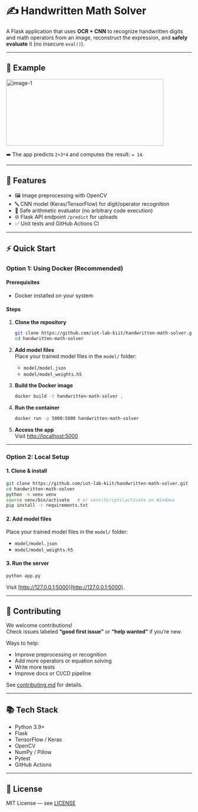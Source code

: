 # ✍️ Handwritten Math Solver

A Flask application that uses **OCR + CNN** to recognize handwritten digits and math operators from an image, reconstruct the expression, and **safely evaluate** it (no insecure `eval()`).

---

## 📸 Example
<img width="427" height="180" alt="image-1" src="https://github.com/user-attachments/assets/4635a5f7-f495-4ad3-b34b-bf9640dc4735" />


➡️ The app predicts `2+3*4` and computes the result: `= 14`.

---

## 🔧 Features
- 🖼️ Image preprocessing with OpenCV  
- 🔤 CNN model (Keras/TensorFlow) for digit/operator recognition  
- 🧮 Safe arithmetic evaluator (no arbitrary code execution)  
- 🌐 Flask API endpoint `/predict` for uploads  
- ✅ Unit tests and GitHub Actions CI  

---

## ⚡ Quick Start

### Option 1: Using Docker (Recommended)

#### Prerequisites
- Docker installed on your system

#### Steps
1. **Clone the repository**
   ```bash
   git clone https://github.com/iot-lab-kiit/handwritten-math-solver.git
   cd handwritten-math-solver
   ```

2. **Add model files**  
   Place your trained model files in the `model/` folder:
   - `model/model.json`
   - `model/model_weights.h5`

3. **Build the Docker image**
   ```bash
   docker build -t handwritten-math-solver .
   ```

4. **Run the container**
   ```bash
   docker run -p 5000:5000 handwritten-math-solver
   ```

5. **Access the app**  
   Visit [http://localhost:5000](http://localhost:5000)

---

### Option 2: Local Setup

#### 1. Clone & install
```bash
git clone https://github.com/iot-lab-kiit/handwritten-math-solver.git
cd handwritten-math-solver
python -m venv venv
source venv/bin/activate   # or venv\Scripts\activate on Windows
pip install -r requirements.txt
```

#### 2. Add model files
Place your trained model files in the `model/` folder:
- `model/model.json`
- `model/model_weights.h5`

#### 3. Run the server
```bash
python app.py
```
Visit [http://127.0.0.1:5000](http://127.0.0.1:5000).

---




## 🤝 Contributing
We welcome contributions!  
Check issues labeled **“good first issue”** or **“help wanted”** if you’re new.  

Ways to help:
- Improve preprocessing or recognition
- Add more operators or equation solving
- Write more tests
- Improve docs or CI/CD pipeline

See [contributing.md](https://github.com/iot-lab-kiit/handwritten-math-solver/blob/main/contributing.md) for details.


---

## 📚 Tech Stack
- Python 3.9+  
- Flask  
- TensorFlow / Keras  
- OpenCV  
- NumPy / Pillow  
- Pytest  
- GitHub Actions  

---

## 📄 License
MIT License — see [LICENSE](https://github.com/iot-lab-kiit/handwritten-math-solver/blob/main/LICENSE)
